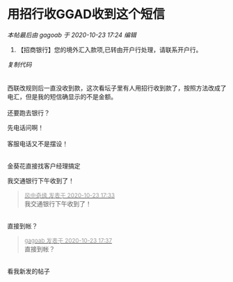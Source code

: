 # 用招行收GGAD收到这个短信


<i class="pstatus"> 本帖最后由 gagoab 于 2020-10-23 17:24 编辑 </i><br />
<div class="blockcode"><div id="code_MYy"><ol><li>【招商银行】您的境外汇入款项,已转由开户行处理，请联系开户行。</ol></div><em onclick="copycode($('code_MYy'));">复制代码</em></div><br />
<br />
西联改规则后一直没收到款，这次看坛子里有人用招行收到款了，按照方法改成了电汇，但是我的短信确显示的不是金额。<br />
<br />
还要跑去银行？

先电话问啊！<br />
<br />
客服电话又不是摆设！<br />
<br />
<img src="static/image/smiley/default/mad.gif" smilieid="11" border="0" alt="" /><img src="static/image/smiley/default/mad.gif" smilieid="11" border="0" alt="" /><img src="static/image/smiley/default/mad.gif" smilieid="11" border="0" alt="" />

金葵花直接找客户经理搞定

我交通银行下午收到了！<img id="aimg_h4EtH" onclick="zoom(this, this.src, 0, 0, 0)" class="zoom" src="https://cdn.jsdelivr.net/gh/hishis/forum-master/public/images/patch.gif" onmouseover="img_onmouseoverfunc(this)" onload="thumbImg(this)" border="0" alt="" />

<div class="quote"><blockquote><font size="2"><a href="https://www.hostloc.com/forum.php?mod=redirect&amp;goto=findpost&amp;pid=9342093&amp;ptid=757677" target="_blank"><font color="#999999">风中奇缘 发表于 2020-10-23 17:33</font></a></font><br />
我交通银行下午收到了！</blockquote></div><br />
直接到帐？

<div class="quote"><blockquote><font size="2"><a href="https://www.hostloc.com/forum.php?mod=redirect&amp;goto=findpost&amp;pid=9342115&amp;ptid=757677" target="_blank"><font color="#999999">gagoab 发表于 2020-10-23 17:37</font></a></font><br />
直接到帐？</blockquote></div><br />
看我新发的帖子<img id="aimg_kSns6" onclick="zoom(this, this.src, 0, 0, 0)" class="zoom" src="https://cdn.jsdelivr.net/gh/hishis/forum-master/public/images/patch.gif" onmouseover="img_onmouseoverfunc(this)" onload="thumbImg(this)" border="0" alt="" />
